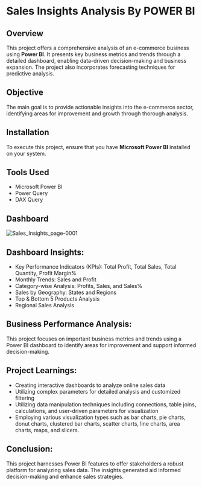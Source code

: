 # **Sales Insights Analysis By POWER BI**

## Overview
This project offers a comprehensive analysis of an e-commerce business using **Power BI**. It presents key business metrics and trends through a detailed dashboard, enabling data-driven decision-making and business expansion. The project also incorporates forecasting techniques for predictive analysis.

## Objective
The main goal is to provide actionable insights into the e-commerce sector, identifying areas for improvement and growth through thorough analysis.

## Installation
To execute this project, ensure that you have **Microsoft Power BI** installed on your system.

## Tools Used
* Microsoft Power BI
* Power Query
* DAX Query
  
## Dashboard
![Sales_Insights_page-0001](https://github.com/Praveendinesha/Sales-Insights-Analysis/assets/142248403/f5a42c27-1638-49cb-9ee0-3521b29bc9c1)

## Dashboard Insights:
* Key Performance Indicators (KPIs): Total Profit, Total Sales, Total Quantity, Profit Margin%
* Monthly Trends: Sales and Profit
* Category-wise Analysis: Profits, Sales, and Sales%
* Sales by Geography: States and Regions
* Top & Bottom 5 Products Analysis
* Regional Sales Analysis

## Business Performance Analysis:
This project focuses on important business metrics and trends using a Power BI dashboard to identify areas for improvement and support informed decision-making.

## Project Learnings:
* Creating interactive dashboards to analyze online sales data
* Utilizing complex parameters for detailed analysis and customized filtering
* Utilizing data manipulation techniques including connections, table joins, calculations, and user-driven parameters for visualization
* Employing various visualization types such as bar charts, pie charts, donut charts, clustered bar charts, scatter charts, line charts, area charts, maps, and slicers.

## Conclusion:
This project harnesses Power BI features to offer stakeholders a robust platform for analyzing sales data. The insights generated aid informed decision-making and enhance sales strategies.
